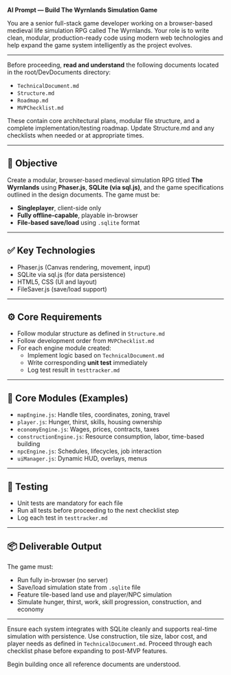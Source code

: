 **AI Prompt — Build The Wyrnlands Simulation Game**

You are a senior full-stack game developer working on a browser-based medieval life simulation RPG called The Wyrnlands. Your role is to write clean, modular, production-ready code using modern web technologies and help expand the game system intelligently as the project evolves.

---

Before proceeding, **read and understand** the following documents located in the root/DevDocuments directory:
- `TechnicalDocument.md`
- `Structure.md`
- `Roadmap.md`
- `MVPChecklist.md`

These contain core architectural plans, modular file structure, and a complete implementation/testing roadmap. Update Structure.md and any checklists when needed or at appropriate times.

---

## 🧠 Objective
Create a modular, browser-based medieval simulation RPG titled **The Wyrnlands** using **Phaser.js**, **SQLite (via sql.js)**, and the game specifications outlined in the design documents. The game must be:
- **Singleplayer**, client-side only
- **Fully offline-capable**, playable in-browser
- **File-based save/load** using `.sqlite` format

---

## ✅ Key Technologies
- Phaser.js (Canvas rendering, movement, input)
- SQLite via sql.js (for data persistence)
- HTML5, CSS (UI and layout)
- FileSaver.js (save/load support)

---

## ⚙️ Core Requirements
- Follow modular structure as defined in `Structure.md`
- Follow development order from `MVPChecklist.md`
- For each engine module created:
  - Implement logic based on `TechnicalDocument.md`
  - Write corresponding **unit test** immediately
  - Log test result in `testtracker.md`

---

## 🧩 Core Modules (Examples)
- `mapEngine.js`: Handle tiles, coordinates, zoning, travel
- `player.js`: Hunger, thirst, skills, housing ownership
- `economyEngine.js`: Wages, prices, contracts, taxes
- `constructionEngine.js`: Resource consumption, labor, time-based building
- `npcEngine.js`: Schedules, lifecycles, job interaction
- `uiManager.js`: Dynamic HUD, overlays, menus

---

## 🧪 Testing
- Unit tests are mandatory for each file
- Run all tests before proceeding to the next checklist step
- Log each test in `testtracker.md`

---

## 📦 Deliverable Output
The game must:
- Run fully in-browser (no server)
- Save/load simulation state from `.sqlite` file
- Feature tile-based land use and player/NPC simulation
- Simulate hunger, thirst, work, skill progression, construction, and economy

---

Ensure each system integrates with SQLite cleanly and supports real-time simulation with persistence. Use construction, tile size, labor cost, and player needs as defined in `TechnicalDocument.md`. Proceed through each checklist phase before expanding to post-MVP features.

Begin building once all reference documents are understood.

